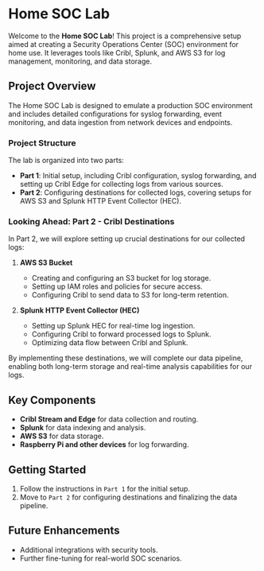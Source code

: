 # Home SOC Lab

Welcome to the **Home SOC Lab**! This project is a comprehensive setup aimed at creating a Security Operations Center (SOC) environment for home use. It leverages tools like Cribl, Splunk, and AWS S3 for log management, monitoring, and data storage.

## Project Overview

The Home SOC Lab is designed to emulate a production SOC environment and includes detailed configurations for syslog forwarding, event monitoring, and data ingestion from network devices and endpoints.

### Project Structure

The lab is organized into two parts:

- **Part 1**: Initial setup, including Cribl configuration, syslog forwarding, and setting up Cribl Edge for collecting logs from various sources.
- **Part 2**: Configuring destinations for collected logs, covering setups for AWS S3 and Splunk HTTP Event Collector (HEC).

### Looking Ahead: Part 2 - Cribl Destinations

In Part 2, we will explore setting up crucial destinations for our collected logs:

1. **AWS S3 Bucket**  
   - Creating and configuring an S3 bucket for log storage.
   - Setting up IAM roles and policies for secure access.
   - Configuring Cribl to send data to S3 for long-term retention.

2. **Splunk HTTP Event Collector (HEC)**  
   - Setting up Splunk HEC for real-time log ingestion.
   - Configuring Cribl to forward processed logs to Splunk.
   - Optimizing data flow between Cribl and Splunk.

By implementing these destinations, we will complete our data pipeline, enabling both long-term storage and real-time analysis capabilities for our logs.

## Key Components

- **Cribl Stream and Edge** for data collection and routing.
- **Splunk** for data indexing and analysis.
- **AWS S3** for data storage.
- **Raspberry Pi and other devices** for log forwarding.

## Getting Started

1. Follow the instructions in `Part 1` for the initial setup.
2. Move to `Part 2` for configuring destinations and finalizing the data pipeline.

## Future Enhancements

- Additional integrations with security tools.
- Further fine-tuning for real-world SOC scenarios.

